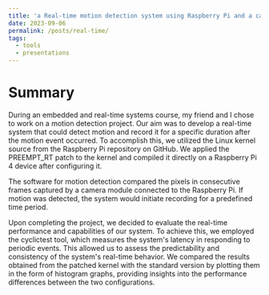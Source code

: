 ```yaml
---
title: 'a Real-time motion detection system using Raspberry Pi and a camera module'
date: 2023-09-06
permalink: /posts/real-time/
tags:
  - tools
  - presentations
---
```

Summary
======
During an embedded and real-time systems course, my friend and I chose to work on a motion detection project. Our aim was to develop a real-time system that could detect motion and record it for a specific duration after the motion event occurred. To accomplish this, we utilized the Linux kernel source from the Raspberry Pi repository on GitHub. We applied the PREEMPT_RT patch to the kernel and compiled it directly on a Raspberry Pi 4 device after configuring it. 

The software for motion detection compared the pixels in consecutive frames captured by a camera module connected to the Raspberry Pi. If motion was detected, the system would initiate recording for a predefined time period.

Upon completing the project, we decided to evaluate the real-time performance and capabilities of our system. To achieve this, we employed the cyclictest tool, which measures the system's latency in responding to periodic events. This allowed us to assess the predictability and consistency of the system's real-time behavior. We compared the results obtained from the patched kernel with the standard version by plotting them in the form of histogram graphs, providing insights into the performance differences between the two configurations.